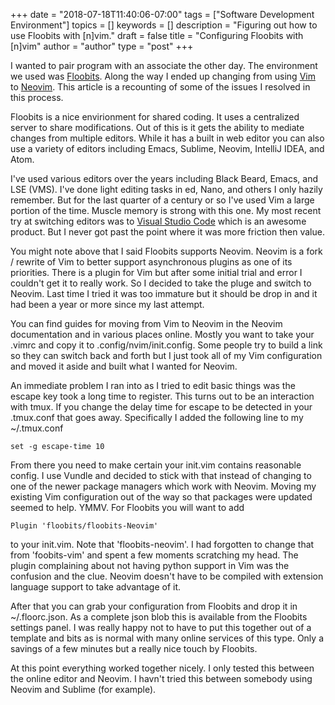 +++
date = "2018-07-18T11:40:06-07:00"
tags = ["Software Development Environment"]
topics = []
keywords = []
description = "Figuring out how to use Floobits with [n]vim."
draft = false
title = "Configuring Floobits with [n]vim"
author = "author"
type = "post"
+++

I wanted to pair program with an associate the other day.  The environment we used
was [Floobits](https://floobits.com).  Along the way I ended up changing from using
[Vim](https://www.vim.org) to [Neovim](https://neovim.io).  This article is a
recounting of some of the issues I resolved in this process.

Floobits is a nice envirionment for shared coding.  It uses a centralized server to
share modifications.  Out of this is it gets the ability to mediate changes from multiple
editors.  While it has a built in web editor you can also use a variety of editors including
Emacs, Sublime, Neovim, IntelliJ IDEA, and Atom.

I've used various editors over the years
including Black Beard, Emacs, and LSE (VMS).  I've done light editing tasks
in ed, Nano, and others I only hazily remember.  But for the last quarter of
a century or so I've used Vim a large portion of the time.  Muscle memory is
strong with this one.  My most recent try at switching editors was to
[Visual Studio Code](https://code.visualstudio.com) which is an awesome
product.  But I never got past the point where it was more friction then value.

You might note above that I said Floobits supports Neovim.  Neovim is a fork /
rewrite of Vim to better support asynchronous plugins as one of its priorities.
There is a plugin for Vim but after some initial trial and error I couldn't get it
to really work.  So I decided to take the pluge and switch to Neovim.  Last time
I tried it was too immature but it should be drop in and it had been a year
or more since my last attempt.

You can find guides for moving from Vim to Neovim in the Neovim documentation and
in various places online.  Mostly you want to take your .vimrc and copy it to
.config/nvim/init.config.  Some people try to build a link so they can switch
back and forth but I just took all of my Vim configuration and moved it aside
and built what I wanted for Neovim.

An immediate problem I ran into as I tried to edit basic things was the escape key
took a long time to register.  This turns out to be an interaction with tmux.  If
you change the delay time for escape to be detected in your .tmux.conf that goes away.
Specifically I added the following line to my ~/.tmux.conf

```console
set -g escape-time 10
```

From there you need to make certain your init.vim contains reasonable config.
I use Vundle and decided to stick with that instead of changing to one of the
newer package managers which work with Neovim.  Moving my existing Vim configuration
out of the way so that packages were updated seemed to help.  YMMV.  For Floobits
you will want to add

```console
Plugin 'floobits/floobits-Neovim'
```

to your init.vim.  Note that 'floobits-neovim'.  I had forgotten to change that from
'foobits-vim' and spent a few moments scratching my head.  The plugin complaining
about not having python support in Vim was the confusion and the clue.  Neovim doesn't
have to be compiled with extension language support to take advantage of it.

After that you can grab your configuration from Floobits and drop it in
~/.floorc.json.  As a complete json blob this is available from the Floobits
settings panel.  I was really happy not to have to put this together out of a template
and bits as is normal with many online services of this type.  Only a savings of a few
minutes but a really nice touch by Floobits.

At this point everything worked together nicely.  I only tested this between the online
editor and Neovim.  I havn't tried this between somebody using Neovim and Sublime (for example).
